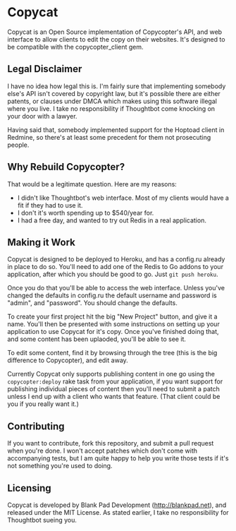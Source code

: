 # Copycat #

Copycat is an Open Source implementation of Copycopter's API, and web interface to allow clients to
edit the copy on their websites. It's designed to be compatible with the copycopter_client gem.

## Legal Disclaimer ##

I have no idea how legal this is. I'm fairly sure that implementing somebody else's API isn't covered
by copyright law, but it's possible there are either patents, or clauses under DMCA which makes using
this software illegal where you live. I take no responsibility if Thoughtbot come knocking on your door
with a lawyer.

Having said that, somebody implemented support for the Hoptoad client in Redmine, so there's at least some
precedent for them not prosecuting people.

## Why Rebuild Copycopter? ##

That would be a legitimate question. Here are my reasons:

* I didn't like Thoughtbot's web interface. Most of my clients would have a fit if they had to use it.
* I don't it's worth spending up to $540/year for.
* I had a free day, and wanted to try out Redis in a real application.

## Making it Work ##

Copycat is designed to be deployed to Heroku, and has a config.ru already in place to do so. You'll need to
add one of the Redis to Go addons to your application, after which you should be good to go. Just `git push heroku`.

Once you do that you'll be able to access the web interface. Unless you've changed the defaults in config.ru the default
username and password is "admin", and "password". You should change the defaults.

To create your first project hit the big "New Project" button, and give it a name. You'll then be presented with some
instructions on setting up your application to use Copycat for it's copy. Once you've finished doing that, and some content
has been uplaoded, you'll be able to see it.

To edit some content, find it by browsing through the tree (this is the big difference to Copycopter), and edit away.

Currently Copycat only supports publishing content in one go using the `copycopter:deploy` rake task from your application, if
you want support for publishing individual pieces of content then you'll need to submit a patch unless I end up with a client who
wants that feature. (That client could be you if you really want it.)

## Contributing ##

If you want to contribute, fork this repository, and submit a pull request when you're done. I won't accept patches which don't
come with accompanying tests, but I am quite happy to help you write those tests if it's not something you're used to doing.

## Licensing ##

Copycat is developed by Blank Pad Development (http://blankpad.net), and released under the MIT License. As stated earlier, I
take no responsibility for Thoughtbot sueing you.
